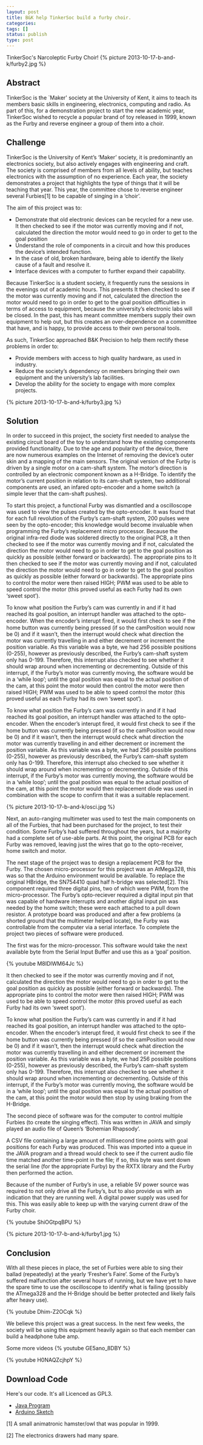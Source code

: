 ```yaml
---
layout: post
title: B&K help TinkerSoc build a furby choir.
categories:
tags: []
status: publish
type: post
---
```

TinkerSoc's Narcoleptic Furby Choir! 
{% picture 2013-10-17-b-and-k/furby2.jpg %}

## Abstract ##

TinkerSoc is the `Maker' society at the University of Kent, it aims to
teach its members basic skills in engineering, electronics, computing
and radio. As part of this, for a demonstration project to start the
new academic year, TinkerSoc wished to recycle a popular brand of toy
released in 1999, known as the Furby and reverse engineer a group of
them into a choir.

## Challenge ##

TinkerSoc is the University of Kent’s ‘Maker’ society, it is
predominantly an electronics society, but also actively engages with
engineering and craft. The society is comprised of members from all
levels of ability, but teaches electronics with the assumption of no
experience. Each year, the society demonstrates a project that
highlights the type of things that it will be teaching that year. This
year, the committee chose to reverse engineer several Furbies[1] to be
capable of singing in a ‘choir’.

The aim of this project was to: 

* Demonstrate that old electronic devices can be recycled for a new use.
It then checked to see if the motor was currently moving and if not, calculated
the direction the motor would need to go in order to get to the goal position
* Understand the role of components in a circuit and how this produces the device’s intended function.
* In the case of old, broken hardware, being able to identify the likely cause of a fault and resolve it.
* Interface devices with a computer to further expand their capability.

Because TinkerSoc is a student society, it frequently runs the
sessions in the evenings out of academic hours. This presents
It then checked to see if the motor was currently moving and if not, calculated
the direction the motor would need to go in order to get to the goal position
difficulties in terms of access to equipment, because the university’s
electronic labs will be closed. In the past, this has meant committee
members supply their own equipment to help out, but this creates an
over-dependence on a committee that have, and is happy, to provide
access to their own personal tools.

As such, TinkerSoc approached B&K
Precision to help them rectify these problems in order to:

* Provide members with access to high quality hardware, as used in industry. 
* Reduce the society’s dependency on members bringing their own equipment and the university’s lab facilities. 
* Develop the ability for the society to engage with more complex projects. 

{% picture 2013-10-17-b-and-k/furby3.jpg %}

## Solution ##

In order to succeed in this project, the society first needed to
analyse the existing circuit board of the toy to understand how the
existing components provided functionality. Due to the age and
popularity of the device, there are now numerous examples on the
Internet of removing the device’s outer skin and a mapping of the main
sensors. The original version of the Furby is driven by a single motor
on a cam-shaft system. The motor’s direction is controlled by an
electronic component known as a H-Bridge. To identify the motor’s
current position in relation to its cam-shaft system, two additional
components are used, an infared opto-encoder and a home switch (a
simple lever that the cam-shaft pushes).

To start this project, a functional Furby was dismantled and a oscilloscope was
used to view the pulses created by the opto-encoder. It was found that for each
full revolution of the Furby’s cam-shaft system, 200 pulses were seen by the
opto-encoder; this knowledge would become invaluable when programming the
Furby’s replacement micro processor. Because the original infra-red diode was
soldered directly to the original PCB, a It then checked to see if the motor
was currently moving and if not, calculated the direction the motor would need
to go in order to get to the goal position as quickly as possible (either
forward or backwards). The appropriate pins to It then checked to see if the
motor was currently moving and if not, calculated the direction the motor would
need to go in order to get to the goal position as quickly as possible (either
forward or backwards). The appropriate pins to control the motor were then
raised HIGH; PWM was used to be able to speed control the motor (this proved
useful as each Furby had its own ‘sweet spot’).

 To know what position the Furby’s cam was currently in and if it had reached
its goal position, an interrupt handler was attached to the opto-encoder. When
the encoder’s interupt ﬁred, it would ﬁrst check to see if the home button was
currently being pressed (if so the camPosition would now be 0) and if it
wasn’t, then the interrupt would check what direction the motor was currently
travelling in and either decrement or increment the position variable. As this
variable was a byte, we had 256 possible positions (0-255), however as
previously described, the Furby’s cam-shaft system only has 0-199. Therefore,
this interrupt also checked to see whether it should wrap around when
incrementing or decrementing. Outside of this interrupt, if the Furby’s motor
was currently moving, the software would be in a ‘while loop’; until the goal
position was equal to the actual position of the cam, at this point the motor
would then control the motor were then raised HIGH; PWM was used to be able to
speed control the motor (this proved useful as each Furby had its own ‘sweet
spot’).

To know what position the Furby’s cam was currently in
and if it had reached its goal position, an interrupt handler was
attached to the opto-encoder. When the encoder’s interupt ﬁred, it
would ﬁrst check to see if the home button was currently being pressed
(if so the camPosition would now be 0) and if it wasn’t, then the
interrupt would check what direction the motor was currently
travelling in and either decrement or increment the position
variable. As this variable was a byte, we had 256 possible positions
(0-255), however as previously described, the Furby’s cam-shaft system
only has 0-199. Therefore, this interrupt also checked to see whether
it should wrap around when incrementing or decrementing. Outside of
this interrupt, if the Furby’s motor was currently moving, the
software would be in a ‘while loop’; until the goal position was equal
to the actual position of the cam, at this point the motor would then
replacement diode was used in combination with the scope to confirm
that it was a suitable replacement.

{% picture 2013-10-17-b-and-k/osci.jpg %}

Next, an auto-ranging multimeter was used to test the main components
on all of the Furbies, that had been purchased for the project, to
test their condition. Some Furby’s had suffered throughout the years,
but a majority had a complete set of use-able parts. At this point,
the original PCB for each Furby was removed, leaving just the wires
that go to the opto-receiver, home switch and motor. 

The next stage of
the project was to design a replacement PCB for the Furby. The chosen
micro-processor for this project was an AtMega328, this was so that
the Arduino environment would be available. To replace the original
HBridge, the SN754410 quad half h-bridge was selected[2]. This component
required three digital pins, two of which were PWM, from the
micro-processor. The Furby’s opto-reciever required a digital input
pin that was capable of hardware interrupts and another digital input
pin was needed by the home switch; these were each attached to a pull
down resistor. A prototype board was produced and after a few problems
(a shorted ground that the multimeter helped locate), the Furby was
controllable from the computer via a serial interface. To complete the
project two pieces of software were produced.

The first was for the micro-processor. This software would take the
next available byte from the Serial Input Buffer and use this as a
‘goal’ position.

{% youtube M8IDlWM64Jc %}

It then checked to see if the motor was currently moving and if not, calculated
the direction the motor would need to go in order to get to the goal position
as quickly as possible (either forward or backwards). The appropriate pins to
control the motor were then raised HIGH; PWM was used to be able to speed
control the motor (this proved useful as each Furby had its own
‘sweet spot’). 

To know what position the Furby’s cam was currently in
and if it had reached its goal position, an interrupt handler was
attached to the opto-encoder. When the encoder’s interupt ﬁred, it
would ﬁrst check to see if the home button was currently being pressed
(if so the camPosition would now be 0) and if it wasn’t, then the
interrupt would check what direction the motor was currently
travelling in and either decrement or increment the position
variable. As this variable was a byte, we had 256 possible positions
(0-255), however as previously described, the Furby’s cam-shaft system
only has 0-199. Therefore, this interrupt also checked to see whether
it should wrap around when incrementing or decrementing. Outside of
this interrupt, if the Furby’s motor was currently moving, the
software would be in a ‘while loop’; until the goal position was equal
to the actual position of the cam, at this point the motor would then
stop by using braking from the H-Bridge. 

The second piece of software
was for the computer to control multiple Furbies (to create the
singing effect). This was written in JAVA and simply played an audio
file of Queen’s ‘Bohemian Rhapsody’.

A CSV file containing a large amount of millisecond time points with
goal positions for each Furby was produced.  This was imported into a
queue in the JAVA program and a thread would check to see if the
current audio file time matched another time-point in the file; if so,
this byte was sent down the serial line (for the appropriate Furby) by
the RXTX library and the Furby then performed the action. 

Because of
the number of Furby’s in use, a reliable 5V power source was required
to not only drive all the Furby’s, but to also provide us with an
indication that they are running well. A digital power supply was used
for this. This was easily able to keep up with the varying current
draw of the Furby choir.  

{% youtube ShiOGtpqBPU %} 

{% picture 2013-10-17-b-and-k/furby1.jpg %}


## Conclusion ##

With all these pieces in place, the set of Furbies were able to sing
their ballad (repeatedly) at the yearly ‘Fresher’s Faire’. Some of the
Furby’s suffered malfunction after several hours of running, but we
have yet to have the spare time to use the oscilloscope to identify
what is failing (possibly the ATmega328 and the H-Bridge should be
better protected and likely fails after heavy use).

{% youtube Dhim-Z2OCqk %}

We believe this project was a great success. In the next few weeks,
the society will be using this equipment heavily again so that each
member can build a headphone tube amp.

Some more videos
{% youtube GE5ano_8DBY %}

{% youtube H0NAQZcjhpY %}

## Download Code ##

Here's our code.  It's all Licenced as GPL3.

+ [Java Program]({{site.url}}/assets/downloads/furbies.zip)
+ [Arduino Sketch]({{site.url}}/assets/downloads/furby.ino)

[1] A small animatronic hamster/owl that was popular in 1999.

[2] The electronics drawers had many spare.
